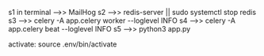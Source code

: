 s1 in terminal -->> MailHog
s2 -->> redis-server || sudo systemctl stop redis
s3 -->> celery -A app.celery worker --loglevel INFO
s4 -->> celery -A app.celery beat --loglevel INFO
s5 -->> python3 app.py

activate:  source .env/bin/activate